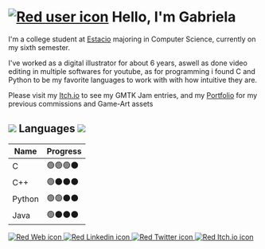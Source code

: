 <!-- Header -->
# <a href="https://github.com/GabrielaPeroni"><img src="https://img.icons8.com/?size=48&id=86846&format=png&color=e6543e" alt="Red user icon"/></a> Hello, I'm Gabriela

<!-- About -->
  I'm a college student at [Estacio](https://estacio.br) majoring in Computer Science, currently on my sixth semester.
  <p>I've worked as a digital illustrator for about 6 years, aswell as done video editing in multiple softwares for youtube, as for programming i found C and Python to be my favorite languages to work with with how intuitive they are.</p>
  
  Please visit my [Itch.io](https://cupcakecrazier.itch.io/) to see my GMTK Jam entries, and my [Portfolio](https://cupcakecrazier.wixsite.com/info) for my previous commissions and Game-Art assets

## <a href="https://github.com/GabrielaPeroni"><img src="https://img.icons8.com/?size=30&id=86627&format=png&color=e6543e"/></a> Languages <a href="https://github.com/GabrielaPeroni"><img src="https://img.icons8.com/?size=30&id=86627&format=png&color=e6543e"/></a>

  |Name  |Progress  |
  |------|----------|
  |C     |🟢🟢🟢⚫|
  |C++   |🟢⚫⚫⚫|
  |Python|🟢🟢⚫⚫|
  |Java  |🟢⚫⚫⚫|

<!-- Socials -->
<p>
  <a href="https://cupcakecrazier.wixsite.com/info">
    <img src="https://img.icons8.com/?size=30&id=89777&format=png&color=e6543e" alt="Red Web icon" />
  </a>
  <a href="https://www.linkedin.com/in/gabriela-peroni-5a873b1a4/">
    <img src="https://img.icons8.com/?size=30&id=85044&format=png&color=e6543e" alt="Red Linkedin icon" />
  </a>
  <a href="https://twitter.com/CupcakeCrazier">
    <img src="https://img.icons8.com/?size=30&id=102891&format=png&color=e6543e" alt="Red Twitter icon" />
  </a>
  <a href="https://cupcakecrazier.itch.io/">
    <img src="https://img.icons8.com/?size=30&id=OmoJ1A8xx23B&format=png&color=e6543e" alt="Red Itch.io icon" />
  </a>
</p>
